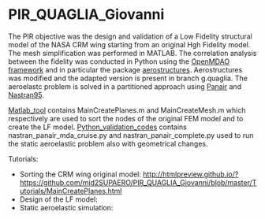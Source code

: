 # PIR_QUAGLIA_Giovanni

The PIR objective was the design and validation of a Low Fidelity structural model of the NASA CRM wing starting from an original Hgh Fidelity model.
The mesh simplification was performed in MATLAB. The correlation analysis between the fidelity was conducted in Python using the [OpenMDAO framework](https://github.com/OpenMDAO/OpenMDAO1) and in particular the package [aerostructures](https://github.com/mid2SUPAERO/aerostructures).
Aerostructures was modified and the adapted version is present in branch g.quaglia. The aeroelastc problem is solved in a partitioned approach using [Panair](http://www.pdas.com/panair.html) and [Nastran95](https://github.com/nasa/NASTRAN-95).

[Matlab_tool](https://github.com/mid2SUPAERO/PIR_QUAGLIA_Giovanni/tree/master/Matlab_tool) contains MainCreatePlanes.m and MainCreateMesh.m which respectively are used to sort the nodes of the original FEM model and to create the LF model.
[Python_validation_codes](https://github.com/mid2SUPAERO/PIR_QUAGLIA_Giovanni/tree/master/Python_validation_codes) contains nastran_panair_mda_cruise.py and nastran_panair_complete.py used to run the static aeroelastic problem also with geometrical changes.

Tutorials:

- Sorting the CRM wing original model: http://htmlpreview.github.io/?https://github.com/mid2SUPAERO/PIR_QUAGLIA_Giovanni/blob/master/Tutorials/MainCreatePlanes.html
- Design of the LF model:
- Static aeroelastic simulation:
